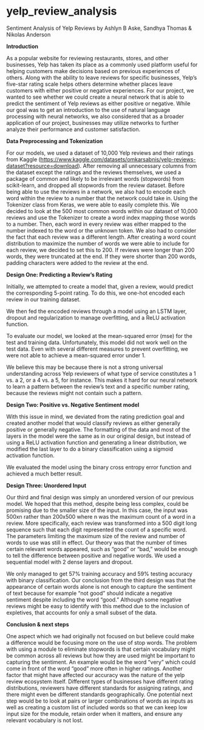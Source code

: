 # yelp_review_analysis

Sentiment Analysis of Yelp Reviews
by Ashlyn B Aske, Sandhya Thomas & Nikolas Anderson

**Introduction**

As a popular website for reviewing restaurants, stores, and other businesses, Yelp has taken its place as a commonly used platform useful for helping customers make decisions based on previous experiences of others. Along with the ability to leave reviews for specific businesses, Yelp’s five-star rating scale helps others determine whether places leave customers with either positive or negative experiences. For our project, we wanted to see whether we could create a neural network that is able to predict the sentiment of Yelp reviews as either positive or negative. While our goal was to get an introduction to the use of natural language processing with neural networks, we also considered that as a broader application of our project, businesses may utilize networks to further analyze their performance and customer satisfaction.

**Data Preprocessing and Tokenization**

For our models, we used a dataset of 10,000 Yelp reviews and their ratings from Kaggle (https://www.kaggle.com/datasets/omkarsabnis/yelp-reviews-dataset?resource=download). After removing all unnecessary columns from the dataset except the ratings and the reviews themselves, we used a package of common and likely to be irrelevant words (stopwords) from scikit-learn, and dropped all stopwords from the review dataset. Before being able to use the reviews in a network, we also had to encode each word within the review to a number that the network could take in. Using the Tokenizer class from Keras, we were able to easily complete this. We decided to look at the 500 most common words within our dataset of 10,000 reviews and use the Tokenizer to create a word index mapping those words to a number. Then, each word in every review was either mapped to the number indexed to the word or the unknown token. We also had to consider the fact that each review was a different length. After creating a word count distribution to maximize the number of words we were able to include for each review, we decided to set this to 200. If reviews were longer than 200 words, they were truncated at the end. If they were shorter than 200 words, padding characters were added to the review at the end.

**Design One: Predicting a Review’s Rating**

Initially, we attempted to create a model that, given a review, would predict the corresponding 5-point rating. To do this, we one-hot encoded each review in our training dataset.

We then fed the encoded reviews through a model using an LSTM layer, dropout and regularization to manage overfitting, and a ReLU activation function.


To evaluate our model, we looked at the mean-squared error (mse) for the test and training data. Unfortunately, this model did not work well on the test data. Even with several different measures to prevent overfitting, we were not able to achieve a mean-squared error under 1.

We believe this may be because there is not a strong universal understanding across Yelp reviewers of what type of service constitutes a 1 vs. a 2, or a 4 vs. a 5, for instance. This makes it hard for our neural network to learn a pattern between the review’s text and a specific number rating, because the reviews might not contain such a pattern.

**Design Two: Positive vs. Negative Sentiment model**

With this issue in mind, we deviated from the rating prediction goal and created another model that would classify reviews as either generally positive or generally negative. The formatting of the data and most of the layers in the model were the same as in our original design, but instead of using a ReLU activation function and generating a linear distribution, we modified the last layer to do a binary classification using a sigmoid activation function.


We evaluated the model using the binary cross entropy error function and achieved a much better result.

**Design Three: Unordered Input**

Our third and final design was simply an unordered version of our previous model. We hoped that this method, despite being less complex, could be promising due to the smaller size of the input. In this case, the input was 500xn rather than 200x500 where n was the maximum count of a word in a review. More specifically, each review was transformed into a 500 digit long sequence such that each digit represented the count of a specific word. The parameters limiting the maximum size of the review and number of words to use was still in effect. Our theory was that the number of times certain relevant words appeared, such as “good” or “bad,” would be enough to tell the difference between positive and negative words. We used a sequential model with 2 dense layers and dropout.

We only managed to get 57% training accuracy and 59% testing accuracy with binary classification. Our conclusion from the third design was that the appearance of certain words alone is not enough to capture the sentiment of text because for example “not good” should indicate a negative sentiment despite including the word “good.” Although some negative reviews might be easy to identify with this method due to the inclusion of expletives, that accounts for only a small subset of the data.

**Conclusion & next steps**

One aspect which we had originally not focused on but believe could make a difference would be focusing more on the use of stop words. The problem with using a module to eliminate stopwords is that certain vocabulary might be common across all reviews but how they are used might be important to capturing the sentiment. An example would be the word “very” which could come in front of the word “good” more often in higher ratings. Another factor that might have affected our accuracy was the nature of the yelp review ecosystem itself. Different types of businesses have different rating distributions, reviewers have different standards for assigning ratings, and there might even be different standards geographically. One potential next step would be to look at pairs or larger combinations of words as inputs as well as creating a custom list of included words so that we can keep low input size for the module, retain order when it matters, and ensure any relevant vocabulary is not lost.
